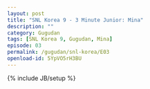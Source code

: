 ```yaml
---
layout: post
title: "SNL Korea 9 - 3 Minute Junior: Mina"
description: ""
category: Gugudan
tags: [SNL Korea 9, Gugudan, Mina]
episode: 03
permalink: /gugudan/snl-korea/E03
openload-id: 5YpVO5rH3BU
---
```

{% include JB/setup %}
